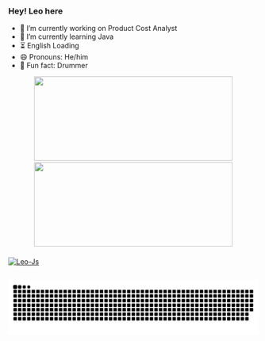 ### Hey! Leo here

- 🔭 I’m currently working on Product Cost Analyst
- 🌱 I’m currently learning Java
- ⏳ English Loading
- 😄 Pronouns: He/him
- 🥁 Fun fact: Drummer

<div align="center">
  <a href="https://github.com/Leonardo-Campos">
  <img height="170em" width="400em" src="https://github-readme-stats.vercel.app/api?username=Leonardo-Campos&show_icons=true&theme=tokyonight&include_all_commits=true&count_private=true"/>
  <img height="170em" width="400em" src="https://github-readme-stats.vercel.app/api/top-langs/?username=Leonardo-Campos&layout=compact&langs_count=7&theme=tokyonight"/>
</div>
  <div style="display: inline_block"><br>
  <img align="center" alt="Leo-Js" height="30" width="40" src="https://cdn.jsdelivr.net/gh/devicons/devicon/icons/java/java-plain.svg">
</div>
  
  ##
  
  ![Snake animation](https://github.com/Leonardo-Campos/Leonardo-Campos/blob/output/github-contribution-grid-snake.svg)
